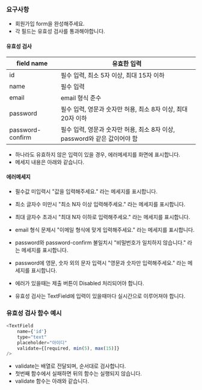 ### 요구사항

* 회원가입 form을 완성해주세요.
* 각 필드는 유효성 검사를 통과해야합니다.

#### 유효성 검사

| field name       | 유효한 입력                                           |
|------------------|--------------------------------------------------|
| id               | 필수 입력, 최소 5자 이상, 최대 15자 이하                       |
| name             | 필수 입력                                            |
| email            | email 형식 준수                                      |
| password         | 필수 입력, 영문과 숫자만 허용, 최소 8자 이상, 최대 20자 이하           |
| password-confirm | 필수 입력, 영문과 숫자만 허용, 최소 8자 이상, password와 같은 값이어야 함 |

* 하나라도 유효하지 않은 입력이 있을 경우, 에러메세지를 화면에 표시합니다.
* 메세지 내용은 아래와 같습니다.

#### 에러메세지

* 필수값 미입력시 "값을 입력해주세요." 라는 메세지를 표시합니다.
* 최소 글자수 미만시 "최소 N자 이상 입력해주세요." 라는 메세지를 표시합니다.
* 최대 글자수 초과시 "최대 N자 이하로 입력해주세요." 라는 메세지를 표시합니다.
* email 형식 문제시 "이메일 형식에 맞게 입력해주세요." 라는 메세지를 표시합니다.
* password와 password-confirm 불일치시 "비밀번호가 일치하지 않습니다." 라는 메세지를 표시합니다.
* password에 영문, 숫자 외의 문자 입력시 "영문과 숫자만 입력해주세요." 라는 메세지를 표시합니다.

* 에러가 있을때는 제출 버튼이 Disabled 처리되어야 합니다.
* 유효성 검사는 TextField에 입력이 있을때마다 실시간으로 이루어져야 합니다.

### 유효성 검사 함수 예시

```js
<TextField
    name={'id'}
    type="text"
    placeholder="아이디"
    validate={[required, min(5), max(15)]}
/>
```

* validate는 배열로 전달되며, 순서대로 검사합니다.
* 첫번째 함수에서 실패하면 뒤의 함수는 실행되지 않습니다.
* validate 함수는 아래와 같습니다.

